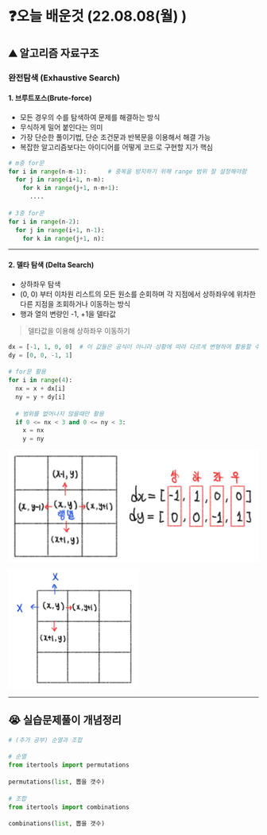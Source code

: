 # ❓오늘 배운것 (22.08.08(월) )



## ⛰️ 알고리즘 자료구조



### 완전탐색 (Exhaustive Search)



#### 1. 브루트포스(Brute-force) 

- 모든 경우의 수를 탐색하여 문제를 해결하는 방식
- 무식하게 밀어 붙인다는 의미
- 가장 단순한 풀이기법, 단순 조건문과 반복문을 이용해서 해결 가능
- 복잡한 알고리즘보다는 아이디어를 어떻게 코드로 구현할 지가 핵심

```python
# m중 for문
for i in range(n-m-1):  	# 중복을 방지하기 위해 range 범위 잘 설정해야함
  for j in range(i+1, n-m):
    for k in range(j+1, n-m+1):
      ....
      
# 3중 for문
for i in range(n-2):
  for j in range(i+1, n-1):
    for k in range(j+1, n): 
```



----



#### 2. 델타 탐색 (Delta Search)

- 상하좌우 탐색
- (0, 0) 부터 이차원 리스트의 모든 원소를 순회하며 각 지점에서 상하좌우에 위차한 다른 지점을 조회하거나 이동하는 방식
- 행과 열의 변량인 -1, +1을 델타값

>델타값을 이용해 상하좌우 이동하기

```python
dx = [-1, 1, 0, 0]  # 이 값들은 공식이 아니라 상황에 따라 다르게 변형하여 활용할 수 있음 ❗❗
dy = [0, 0, -1, 1]

# for문 활용
for i in range(4):
  nx = x + dx[i]
  ny = y + dy[i]
	
  # 범위를 벖어나지 않을때만 활용
  if 0 <= nx < 3 and 0 <= ny < 3:
    x = nx
    y = ny
```

![델타탐색](TIL_220808.assets/델타탐색.jpg)

<img src="TIL_220808.assets/델타탐색_제한.jpg" alt="델타탐색_제한" style="zoom: 33%;" />



---



## 😭 실습문제풀이 개념정리

```python
# (추가 공부) 순열과 조합

# 순열
from itertools import permutations

permutations(list, 뽑을 갯수)

# 조합
from itertools import combinations

combinations(list, 뽑을 갯수)
```

